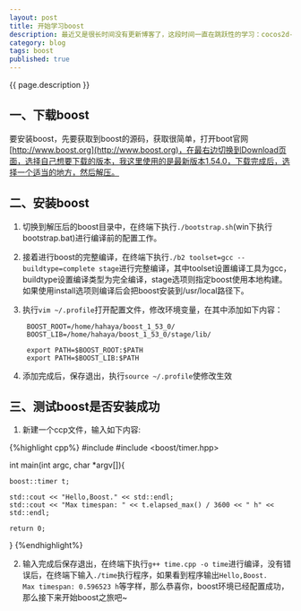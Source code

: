 ```yaml
---
layout: post
title: 开始学习boost
description: 最近又是很长时间没有更新博客了，这段时间一直在跳跃性的学习：cocos2d-x、qt自定义窗体、boost.asio等等，但是一直没有怎么整理出来，偷懒了，这样是不行的，现在再一次开始学习boost，那么就从如何安装boost开始吧，这是很重要的一步，只有安装好了才能进行接下来的学习，好了，废话不多说，开始吧...
category: blog
tags: boost
published: true
---
```


{{ page.description }}

## 一、下载boost ##
要安装boost，先要获取到boost的源码，获取很简单，打开boot官网[http://www.boost.org](http://www.boost.org)，在最右边切换到Download页面，选择自己想要下载的版本，我这里使用的是最新版本1.54.0，下载完成后，选择一个适当的地方，然后解压。

## 二、安装boost ##
1. 切换到解压后的boost目录中，在终端下执行`./bootstrap.sh`(win下执行bootstrap.bat)进行编译前的配置工作。  
2. 接着进行boost的完整编译，在终端下执行`./b2 toolset=gcc --buildtype=complete stage`进行完整编译，其中toolset设置编译工具为gcc，buildtype设置编译类型为完全编译，stage选项则指定boost使用本地构建。如果使用install选项则编译后会把boost安装到/usr/local路径下。  
3. 执行`vim ~/.profile`打开配置文件，修改环境变量，在其中添加如下内容：  

        BOOST_ROOT=/home/hahaya/boost_1_53_0/  
        BOOST_LIB=/home/hahaya/boost_1_53_0/stage/lib/  

        export PATH=$BOOST_ROOT:$PATH  
        export PATH=$BOOST_LIB:$PATH  

4. 添加完成后，保存退出，执行`source ~/.profile`使修改生效  

## 三、测试boost是否安装成功 ##
1. 新建一个ccp文件，输入如下内容:  

{%highlight cpp%}
#include <iostream>
#include <boost/timer.hpp>

int main(int argc, char *argv[]){

    boost::timer t;

    std::cout << "Hello,Boost." << std::endl;
    std::cout << "Max timespan: " << t.elapsed_max() / 3600 << " h" << std::endl;

    return 0;
}
{%endhighlight%}
  
2. 输入完成后保存退出，在终端下执行`g++ time.cpp -o time`进行编译，没有错误后，在终端下输入`./time`执行程序，如果看到程序输出`Hello,Boost.    Max timespan: 0.596523 h`等字样，那么恭喜你，boost环境已经配置成功，那么接下来开始boost之旅吧~
